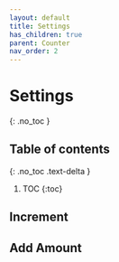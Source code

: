 ```yaml
---
layout: default
title: Settings
has_children: true
parent: Counter
nav_order: 2
---
```


# Settings
{: .no_toc }

## Table of contents
{: .no_toc .text-delta }

1. TOC
{:toc}


## Increment

## Add Amount
